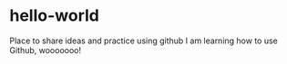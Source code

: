 # hello-world
Place to share ideas and practice using github
I am learning how to use Github, wooooooo!
